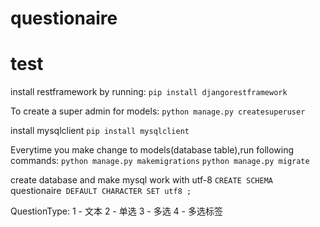 # questionaire
# test

install restframework by running: 
`pip install djangorestframework`

To create a super admin for models:
`python manage.py createsuperuser`

install mysqlclient
`pip install mysqlclient`

Everytime you make change to models(database table),run following commands:
`python manage.py makemigrations`
`python manage.py migrate`

create database and make mysql work with utf-8
`CREATE SCHEMA `questionaire` DEFAULT CHARACTER SET utf8 ;`

QuestionType:
1 - 文本
2 - 单选
3 - 多选
4 - 多选标签
